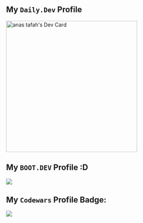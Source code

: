 ##  My `Daily.Dev` Profile

<a href="https://app.daily.dev/atafah"><img src="https://api.daily.dev/devcards/v2/kgptPflroZFxpsycDYhM5.png?type=default&r=n11" width="356" alt="anas tafah's Dev Card"/></a>

##  My `BOOT.DEV` Profile  :D

<p align="left">
  <a target="_blank" href="https://www.boot.dev/u/atafah">
    <img src="https://api.boot.dev/v1/users/public/5f5b8811-5e83-4744-833a-f1dcea42576d/thumbnail" >
  </a>
</p>



## My	`Codewars` Profile Badge:

<p align="left">
  <a target="_blank" href="https://www.codewars.com/users/atafah">
    <img src="https://www.codewars.com/users/atafah/badges/large">
  </a>
</p>
